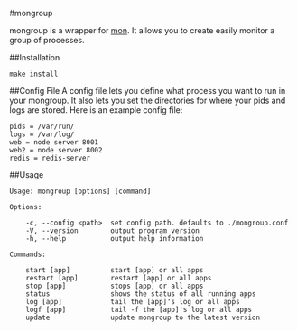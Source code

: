 #mongroup

mongroup is a wrapper for [mon](https://github.com/visionmedia/mon/).  It allows you to create easily monitor a group of processes.

##Installation

	make install

##Config File
A config file lets you define what process you want to run in your mongroup.  It also lets you set the directories for where your pids and logs are stored.  Here is an example config file:

	pids = /var/run/
	logs = /var/log/
	web = node server 8001
	web2 = node server 8002
	redis = redis-server

##Usage

	Usage: mongroup [options] [command]

	Options:

		-c, --config <path>  set config path. defaults to ./mongroup.conf
		-V, --version        output program version
		-h, --help           output help information

	Commands:

		start [app]          start [app] or all apps
		restart [app]        restart [app] or all apps
		stop [app]           stops [app] or all apps 
		status               shows the status of all running apps 
		log [app]            tail the [app]'s log or all apps 
		logf [app]           tail -f the [app]'s log or all apps 
		update               update mongroup to the latest version
